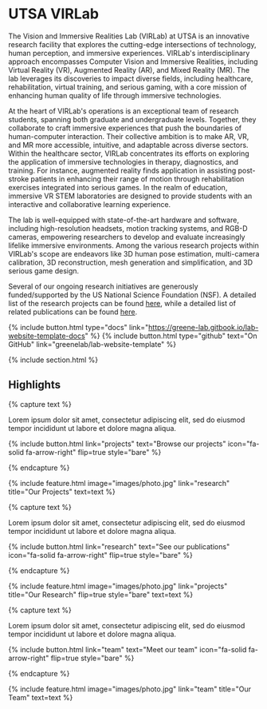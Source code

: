 ---
---

# UTSA VIRLab


The Vision and Immersive Realities Lab (VIRLab) at UTSA is an innovative research facility that explores the cutting-edge intersections of technology, human perception, and immersive experiences. VIRLab's interdisciplinary approach encompasses Computer Vision and Immersive Realities, including Virtual Reality (VR), Augmented Reality (AR), and Mixed Reality (MR). The lab leverages its discoveries to impact diverse fields, including healthcare, rehabilitation, virtual training, and serious gaming, with a core mission of enhancing human quality of life through immersive technologies.

At the heart of VIRLab's operations is an exceptional team of research students, spanning both graduate and undergraduate levels. Together, they collaborate to craft immersive experiences that push the boundaries of human-computer interaction. Their collective ambition is to make AR, VR, and MR more accessible, intuitive, and adaptable across diverse sectors. Within the healthcare sector, VIRLab concentrates its efforts on exploring the application of immersive technologies in therapy, diagnostics, and training. For instance, augmented reality finds application in assisting post-stroke patients in enhancing their range of motion through rehabilitation exercises integrated into serious games. In the realm of education, immersive VR STEM laboratories are designed to provide students with an interactive and collaborative learning experience.

The lab is well-equipped with state-of-the-art hardware and software, including high-resolution headsets, motion tracking systems, and RGB-D cameras, empowering researchers to develop and evaluate increasingly lifelike immersive environments. Among the various research projects within VIRLab's scope are endeavors like 3D human pose estimation, multi-camera calibration, 3D reconstruction, mesh generation and simplification, and 3D serious game design.

Several of our ongoing research initiatives are generously funded/supported by the US National Science Foundation (NSF). A detailed list of the research projects can be found [here](https://utsa-virlab.github.io/projects/), while a detailed list of related publications can be found [here](https://utsa-virlab.github.io/research/).

{%
  include button.html
  type="docs"
  link="https://greene-lab.gitbook.io/lab-website-template-docs"
%}
{%
  include button.html
  type="github"
  text="On GitHub"
  link="greenelab/lab-website-template"
%}

{% include section.html %}

## Highlights

{% capture text %}

Lorem ipsum dolor sit amet, consectetur adipiscing elit, sed do eiusmod tempor incididunt ut labore et dolore magna aliqua.

{%
  include button.html
  link="projects"
  text="Browse our projects"
  icon="fa-solid fa-arrow-right"
  flip=true
  style="bare"
%}

{% endcapture %}

{%
  include feature.html
  image="images/photo.jpg"
  link="research"
  title="Our Projects"
  text=text
%}


{% capture text %}

Lorem ipsum dolor sit amet, consectetur adipiscing elit, sed do eiusmod tempor incididunt ut labore et dolore magna aliqua.

{%
  include button.html
  link="research"
  text="See our publications"
  icon="fa-solid fa-arrow-right"
  flip=true
  style="bare"
%}

{% endcapture %}

{%
  include feature.html
  image="images/photo.jpg"
  link="projects"
  title="Our Research"
  flip=true
  style="bare"
  text=text
%}


{% capture text %}

Lorem ipsum dolor sit amet, consectetur adipiscing elit, sed do eiusmod tempor incididunt ut labore et dolore magna aliqua.

{%
  include button.html
  link="team"
  text="Meet our team"
  icon="fa-solid fa-arrow-right"
  flip=true
  style="bare"
%}

{% endcapture %}

{%
  include feature.html
  image="images/photo.jpg"
  link="team"
  title="Our Team"
  text=text
%}
